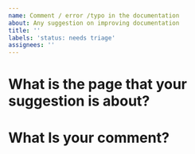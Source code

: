```yaml
---
name: Comment / error /typo in the documentation
about: Any suggestion on improving documentation
title: ''
labels: 'status: needs triage'
assignees: ''
---
```


<!-- Thanks for contributing to Ampersand! We are happy with your comments on the documentation. Please pick a clear title and proceed.-->

# What is the page that your suggestion is about?

# What Is your comment?
<!-- You can provide sceenshots, or whatever you think is helpful to us to do better --!>

